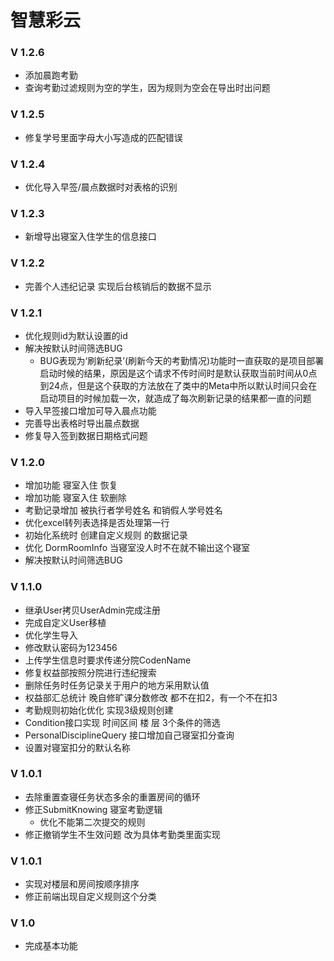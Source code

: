 <!--
 * @Author: 邹洋
 * @Date: 2021-07-04 13:27:27
 * @Email: 2810201146@qq.com
 * @LastEditors:  
 * @LastEditTime: 2021-10-09 10:30:24
 * @Description: 
-->
# 智慧彩云
### V 1.2.6
- 添加晨跑考勤
- 查询考勤过滤规则为空的学生，因为规则为空会在导出时出问题
### V 1.2.5
- 修复学号里面字母大小写造成的匹配错误
### V 1.2.4
- 优化导入早签/晨点数据时对表格的识别
### V 1.2.3
- 新增导出寝室入住学生的信息接口
### V 1.2.2
- 完善个人违纪记录 实现后台核销后的数据不显示
### V 1.2.1
- 优化规则id为默认设置的id
- 解决按默认时间筛选BUG
  - BUG表现为‘刷新纪录’(刷新今天的考勤情况)功能时一直获取的是项目部署启动时候的结果，原因是这个请求不传时间时是默认获取当前时间从0点到24点，但是这个获取的方法放在了类中的Meta中所以默认时间只会在启动项目的时候加载一次，就造成了每次刷新记录的结果都一直的问题
- 导入早签接口增加可导入晨点功能
- 完善导出表格时导出晨点数据
- 修复导入签到数据日期格式问题
### V 1.2.0
- 增加功能 寝室入住 恢复
- 增加功能 寝室入住 软删除
- 考勤记录增加 被执行者学号姓名 和销假人学号姓名
- 优化excel转列表选择是否处理第一行
- 初始化系统时 创建自定义规则 的数据记录
- 优化 DormRoomInfo 当寝室没人时不在就不输出这个寝室
- 解决按默认时间筛选BUG
### V 1.1.0
- 继承User拷贝UserAdmin完成注册
- 完成自定义User移植
- 优化学生导入
- 修改默认密码为123456
- 上传学生信息时要求传递分院CodenName
- 修复权益部按照分院进行违纪搜索
- 删除任务时任务记录关于用户的地方采用默认值
- 权益部汇总统计 晚自修旷课分数修改 都不在扣2，有一个不在扣3
- 考勤规则初始化优化 实现3级规则创建
- Condition接口实现 时间区间 楼 层 3个条件的筛选
- PersonalDisciplineQuery  接口增加自己寝室扣分查询
- 设置对寝室扣分的默认名称
### V 1.0.1
- 去除重置查寝任务状态多余的重置房间的循环
- 修正SubmitKnowing 寝室考勤逻辑
  - 优化不能第二次提交的规则
- 修正撤销学生不生效问题 改为具体考勤类里面实现
### V 1.0.1
- 实现对楼层和房间按顺序排序
- 修正前端出现自定义规则这个分类
### V 1.0 
- 完成基本功能
